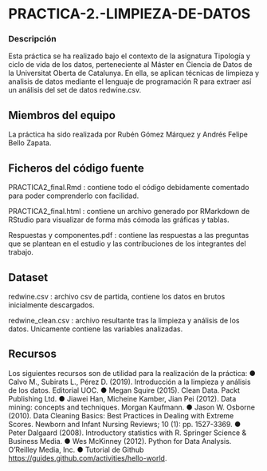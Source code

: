 # PRACTICA-2.-LIMPIEZA-DE-DATOS

### Descripción
Esta práctica se ha realizado bajo el contexto de la asignatura Tipología y ciclo de vida de los datos, perteneciente al Máster en Ciencia de Datos de la Universitat Oberta de Catalunya. En ella, se aplican técnicas de limpieza y analisis de datos mediante el lenguaje de programación R para extraer así un análisis del set de datos redwine.csv.

## Miembros del equipo
La práctica ha sido realizada por Rubén Gómez Márquez y Andrés Felipe Bello Zapata.

## Ficheros del código fuente
PRACTICA2_final.Rmd : contiene todo el código debidamente comentado para poder comprenderlo con facilidad.

PRACTICA2_final.html : contiene un archivo generado por RMarkdown de RStudio para visualizar de forma más cómoda las gráficas y tablas.

Respuestas y componentes.pdf : contiene las respuestas a las preguntas que se plantean en el estudio y las contribuciones de los integrantes del trabajo.

## Dataset
redwine.csv : archivo csv de partida, contiene los datos en brutos inicialmente descargados.

redwine_clean.csv : archivo resultante tras la limpieza y análisis de los datos. Unicamente contiene las variables analizadas.

## Recursos
Los siguientes recursos son de utilidad para la realización de la práctica: 
● Calvo M., Subirats L., Pérez D. (2019). Introducción a la limpieza y análisis de los datos. Editorial UOC. 
● Megan Squire (2015). Clean Data. Packt Publishing Ltd. 
● Jiawei Han, Micheine Kamber, Jian Pei (2012). Data mining: concepts and techniques. Morgan Kaufmann. 
● Jason W. Osborne (2010). Data Cleaning Basics: Best Practices in Dealing with Extreme Scores. Newborn and Infant Nursing Reviews; 10 (1): pp. 1527-3369. 
● Peter Dalgaard (2008). Introductory statistics with R. Springer Science & Business Media. 
● Wes McKinney (2012). Python for Data Analysis. O’Reilley Media, Inc. ● Tutorial de Github https://guides.github.com/activities/hello-world.
